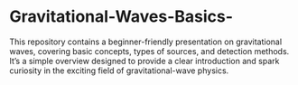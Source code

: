 # Gravitational-Waves-Basics-
This repository contains a beginner-friendly presentation on gravitational waves, covering basic concepts, types of sources, and detection methods. It’s a simple overview designed to provide a clear introduction and spark curiosity in the exciting field of gravitational-wave physics.
